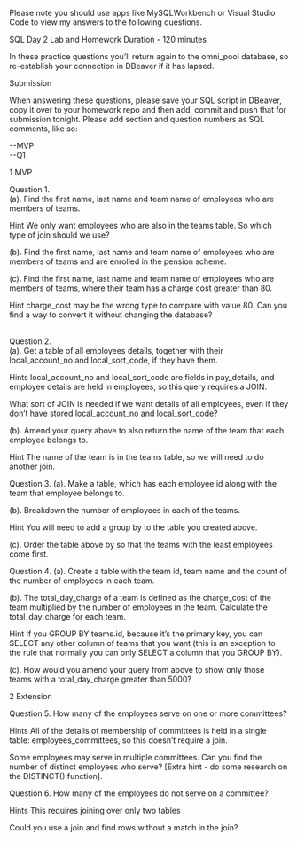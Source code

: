 Please note you should use apps like MySQLWorkbench or Visual Studio Code to view my answers to the following questions.

SQL Day 2 Lab and Homework
Duration - 120 minutes

In these practice questions you’ll return again to the omni_pool database, so re-establish your connection in DBeaver if it has lapsed.


Submission

When answering these questions, please save your SQL script in DBeaver, copy it over to your homework repo and then add, commit and push that for submission tonight. Please add section and question numbers as SQL comments, like so:

--MVP <br>
--Q1


1 MVP


Question 1. <br>
(a). Find the first name, last name and team name of employees who are members of teams.

 Hint
We only want employees who are also in the teams table. So which type of join should we use?


(b). Find the first name, last name and team name of employees who are members of teams and are enrolled in the pension scheme.


(c). Find the first name, last name and team name of employees who are members of teams, where their team has a charge cost greater than 80.

 Hint
charge_cost may be the wrong type to compare with value 80. Can you find a way to convert it without changing the database?

<br>
Question 2.<br>
(a). Get a table of all employees details, together with their local_account_no and local_sort_code, if they have them.

 Hints
local_account_no and local_sort_code are fields in pay_details, and employee details are held in employees, so this query requires a JOIN.

What sort of JOIN is needed if we want details of all employees, even if they don’t have stored local_account_no and local_sort_code?


(b). Amend your query above to also return the name of the team that each employee belongs to.

 Hint
The name of the team is in the teams table, so we will need to do another join.


Question 3.
(a). Make a table, which has each employee id along with the team that employee belongs to.



(b). Breakdown the number of employees in each of the teams.

 Hint
You will need to add a group by to the table you created above.


(c). Order the table above by so that the teams with the least employees come first.


Question 4.
(a). Create a table with the team id, team name and the count of the number of employees in each team.



(b). The total_day_charge of a team is defined as the charge_cost of the team multiplied by the number of employees in the team. Calculate the total_day_charge for each team.

 Hint
If you GROUP BY teams.id, because it’s the primary key, you can SELECT any other column of teams that you want (this is an exception to the rule that normally you can only SELECT a column that you GROUP BY).


(c). How would you amend your query from above to show only those teams with a total_day_charge greater than 5000?


2 Extension


Question 5.
How many of the employees serve on one or more committees?


 Hints
All of the details of membership of committees is held in a single table: employees_committees, so this doesn’t require a join.

Some employees may serve in multiple committees. Can you find the number of distinct employees who serve? [Extra hint - do some research on the DISTINCT() function].


Question 6.
How many of the employees do not serve on a committee?


 Hints
This requires joining over only two tables

Could you use a join and find rows without a match in the join?